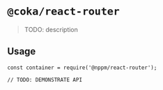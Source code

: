 # `@coka/react-router`

  > TODO: description
  
  ## Usage
  
  ```
  const container = require('@nppm/react-router');
  
  // TODO: DEMONSTRATE API
  ```
